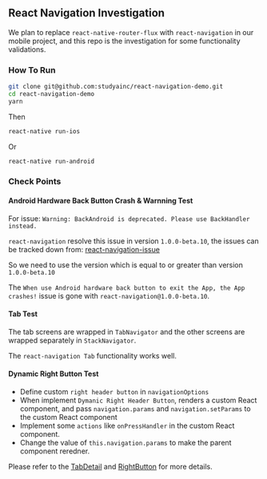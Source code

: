 ## React Navigation Investigation

We plan to replace `react-native-router-flux` with `react-navigation` in our mobile project, and this repo is the investigation for some functionality validations.

### How To Run

```bash
git clone git@github.com:studyainc/react-navigation-demo.git
cd react-navigation-demo
yarn
```

Then 

```bash
react-native run-ios
```
Or 

```bash
react-native run-android
```

### Check Points

#### Android Hardware Back Button Crash & Warnning Test

For issue: `Warning: BackAndroid is deprecated. Please use BackHandler instead.`

`react-navigation` resolve this issue in version `1.0.0-beta.10`, the issues can be tracked down from: [react-navigation-issue](https://github.com/react-community/react-navigation/issues/1597)

So we need to use the version which is equal to or greater than version `1.0.0-beta.10`

The `When use Android hardware back button to exit the App, the App crashes!` issue is gone with `react-navigation@1.0.0-beta.10`.

#### Tab Test

The tab screens are wrapped in `TabNavigator` and the other screens are wrapped separately in `StackNavigator`.

The `react-navigation Tab` functionality works well.

#### Dynamic Right Button Test

- Define custom `right header button` in `navigationOptions`
- When implement `Dymanic Right Header Button`, renders a custom React component, and pass `navigation.params` and `navigation.setParams` to the custom React component
- Implement some `actions` like `onPressHandler` in the custom React component.
- Change the value of `this.navigation.params` to make the parent component reredner.

Please refer to the [TabDetail](https://github.com/studyainc/react-navigation-demo/blob/master/src/components/TabDetail.js) and [RightButton](https://github.com/studyainc/react-navigation-demo/blob/master/src/components/RightButton.js) for more details.